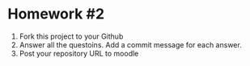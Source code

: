 # Homework #2

1. Fork this project to your Github
2. Answer all the questoins. Add a commit message for each answer.
3. Post your repository URL to moodle
